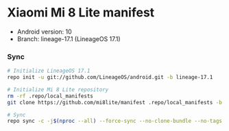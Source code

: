 # Xiaomi Mi 8 Lite manifest
* Android version: 10
* Branch: lineage-17.1 (LineageOS 17.1)

### Sync ###

```bash
# Initialize LineageOS 17.1
repo init -u git://github.com/LineageOS/android.git -b lineage-17.1

# Initialize Mi 8 Lite repository
rm -rf .repo/local_manifests
git clone https://github.com/mi8lite/manifest .repo/local_manifests -b lineage-17.1

# Sync
repo sync -c -j$(nproc --all) --force-sync --no-clone-bundle --no-tags
```
